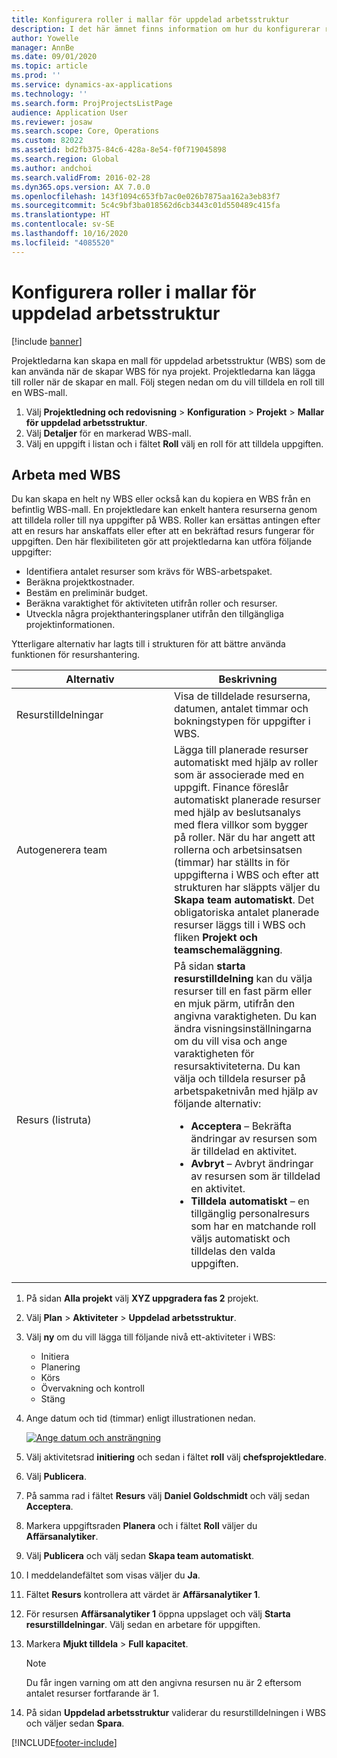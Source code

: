 ```yaml
---
title: Konfigurera roller i mallar för uppdelad arbetsstruktur
description: I det här ämnet finns information om hur du konfigurerar rollinformation i mallar för uppdelad arbetsstruktur.
author: Yowelle
manager: AnnBe
ms.date: 09/01/2020
ms.topic: article
ms.prod: ''
ms.service: dynamics-ax-applications
ms.technology: ''
ms.search.form: ProjProjectsListPage
audience: Application User
ms.reviewer: josaw
ms.search.scope: Core, Operations
ms.custom: 82022
ms.assetid: bd2fb375-84c6-428a-8e54-f0f719045898
ms.search.region: Global
ms.author: andchoi
ms.search.validFrom: 2016-02-28
ms.dyn365.ops.version: AX 7.0.0
ms.openlocfilehash: 143f1094c653fb7ac0e026b7875aa162a3eb83f7
ms.sourcegitcommit: 5c4c9bf3ba018562d6cb3443c01d550489c415fa
ms.translationtype: HT
ms.contentlocale: sv-SE
ms.lasthandoff: 10/16/2020
ms.locfileid: "4085520"
---
```

# <a name="set-up-roles-on-work-breakdown-structure-templates"></a>Konfigurera roller i mallar för uppdelad arbetsstruktur

[!include [banner](../includes/banner.md)]

Projektledarna kan skapa en mall för uppdelad arbetsstruktur (WBS) som de kan använda när de skapar WBS för nya projekt. Projektledarna kan lägga till roller när de skapar en mall. Följ stegen nedan om du vill tilldela en roll till en WBS-mall.

1. Välj **Projektledning och redovisning** > **Konfiguration** > **Projekt** > **Mallar för uppdelad arbetsstruktur**.
2. Välj **Detaljer** för en markerad WBS-mall.
3. Välj en uppgift i listan och i fältet **Roll** välj en roll för att tilldela uppgiften.

## <a name="work-with-a-wbs"></a>Arbeta med WBS

Du kan skapa en helt ny WBS eller också kan du kopiera en WBS från en befintlig WBS-mall. En projektledare kan enkelt hantera resurserna genom att tilldela roller till nya uppgifter på WBS. Roller kan ersättas antingen efter att en resurs har anskaffats eller efter att en bekräftad resurs fungerar för uppgiften. Den här flexibiliteten gör att projektledarna kan utföra följande uppgifter:

- Identifiera antalet resurser som krävs för WBS-arbetspaket.
- Beräkna projektkostnader.
- Bestäm en preliminär budget.
- Beräkna varaktighet för aktiviteten utifrån roller och resurser.
- Utveckla några projekthanteringsplaner utifrån den tillgängliga projektinformationen.

Ytterligare alternativ har lagts till i strukturen för att bättre använda funktionen för resurshantering.

<table>
<colgroup>
<col width="50%" />
<col width="50%" />
</colgroup>
<thead>
<tr class="header">
<th>Alternativ</th>
<th>Beskrivning</th>
</tr>
</thead>
<tbody>
<tr class="odd">
<td>Resurstilldelningar</td>
<td>Visa de tilldelade resurserna, datumen, antalet timmar och bokningstypen för uppgifter i WBS.</td>
</tr>
<tr class="even">
<td>Autogenerera team</td>
<td>Lägga till planerade resurser automatiskt med hjälp av roller som är associerade med en uppgift. Finance föreslår automatiskt planerade resurser med hjälp av beslutsanalys med flera villkor som bygger på roller. När du har angett att rollerna och arbetsinsatsen (timmar) har ställts in för uppgifterna i WBS och efter att strukturen har släppts väljer du <strong>Skapa team automatiskt</strong>. Det obligatoriska antalet planerade resurser läggs till i WBS och fliken <strong>Projekt och teamschemaläggning</strong>.</td>
</tr>
<tr class="odd">
<td>Resurs (listruta)</td>
<td>På sidan <strong>starta resurstilldelning</strong> kan du välja resurser till en fast pärm eller en mjuk pärm, utifrån den angivna varaktigheten. Du kan ändra visningsinställningarna om du vill visa och ange varaktigheten för resursaktiviteterna. Du kan välja och tilldela resurser på arbetspaketnivån med hjälp av följande alternativ:
<ul>
<li><strong>Acceptera</strong> – Bekräfta ändringar av resursen som är tilldelad en aktivitet.</li>
<li><strong>Avbryt</strong> – Avbryt ändringar av resursen som är tilldelad en aktivitet.</li>
<li><strong>Tilldela automatiskt</strong> – en tillgänglig personalresurs som har en matchande roll väljs automatiskt och tilldelas den valda uppgiften.</li>
</ul></td>
</tr>
</tbody>
</table>

1. På sidan **Alla projekt** välj **XYZ uppgradera fas 2** projekt.
2. Välj **Plan** > **Aktiviteter** > **Uppdelad arbetsstruktur**.
3. Välj **ny** om du vill lägga till följande nivå ett-aktiviteter i WBS:

    - Initiera
    - Planering
    - Körs
    - Övervakning och kontroll
    - Stäng

4. Ange datum och tid (timmar) enligt illustrationen nedan.

    [![Ange datum och ansträngning](./media/projectresourcing10.jpg)](./media/projectresourcing10.jpg)

5. Välj aktivitetsrad **initiering** och sedan i fältet **roll** välj **chefsprojektledare**.
6. Välj **Publicera**.
7. På samma rad i fältet **Resurs** välj **Daniel Goldschmidt** och välj sedan **Acceptera**.
8. Markera uppgiftsraden **Planera** och i fältet **Roll** väljer du **Affärsanalytiker**.
9. Välj **Publicera** och välj sedan **Skapa team automatiskt**.
10. I meddelandefältet som visas väljer du **Ja**.
11. Fältet **Resurs** kontrollera att värdet är **Affärsanalytiker 1**.
12. För resursen **Affärsanalytiker 1** öppna uppslaget och välj **Starta resurstilldelningar**. Välj sedan en arbetare för uppgiften.
13. Markera **Mjukt tilldela** &gt; **Full kapacitet**.

    > [!NOTE] 
    > Du får ingen varning om att den angivna resursen nu är 2 eftersom antalet resurser fortfarande är 1.

14. På sidan **Uppdelad arbetsstruktur** validerar du resurstilldelningen i WBS och väljer sedan **Spara**.


[!INCLUDE[footer-include](../includes/footer-banner.md)]